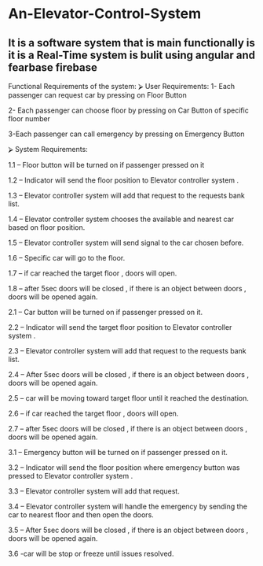 # An-Elevator-Control-System
It is a software system that is main functionally is it is a Real-Time system 
is bulit using angular and fearbase firebase
-------------------------------------------------------------------------------------------------
Functional Requirements of the system:
⮚ User Requirements:
1- Each passenger can request car by pressing on Floor Button

2- Each passenger can choose floor by pressing on Car Button of specific floor number

3-Each passenger can call emergency by pressing on Emergency Button

⮚ System Requirements:

1.1 – Floor button will be turned on if passenger pressed on it

1.2 – Indicator will send the floor position to Elevator controller system .

1.3 – Elevator controller system will add that request to the requests bank list.

1.4 – Elevator controller system chooses the available and nearest car based on floor position.

1.5 – Elevator controller system will send signal to the car chosen before.

1.6 – Specific car will go to the floor.

1.7 – if car reached the target floor , doors will open.

1.8 – after 5sec doors will be closed , if there is an object between doors , doors will be opened again.

2.1 – Car button will be turned on if passenger pressed on it.

2.2 – Indicator will send the target floor position to Elevator controller system .

2.3 – Elevator controller system will add that request to the requests bank list.

2.4 – After 5sec doors will be closed , if there is an object between doors , doors will be opened again.

2.5 – car will be moving toward target floor until it reached the destination.

2.6 – if car reached the target floor , doors will open.

2.7 – after 5sec doors will be closed , if there is an object between doors , doors will be opened again.

3.1 – Emergency button will be turned on if passenger pressed on it.

3.2 – Indicator will send the floor position where emergency button was pressed to Elevator controller system .

3.3 – Elevator controller system will add that request.

3.4 – Elevator controller system will handle the emergency by sending the car to nearest floor and then open the doors.

3.5 – After 5sec doors will be closed , if there is an object between doors , doors will be opened again.

3.6 -car will be stop or freeze until issues resolved.


